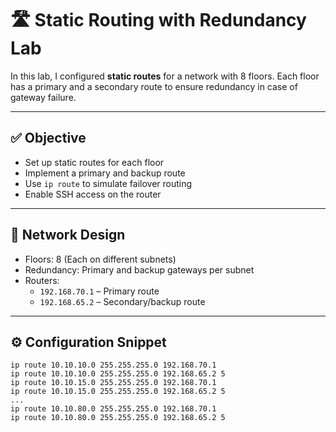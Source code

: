 # 🛣️ Static Routing with Redundancy Lab

In this lab, I configured **static routes** for a network with 8 floors. Each floor has a primary and a secondary route to ensure redundancy in case of gateway failure.

---

## ✅ Objective

- Set up static routes for each floor
- Implement a primary and backup route
- Use `ip route` to simulate failover routing
- Enable SSH access on the router

---

## 🧱 Network Design

- Floors: 8 (Each on different subnets)
- Redundancy: Primary and backup gateways per subnet
- Routers:
  - `192.168.70.1` – Primary route
  - `192.168.65.2` – Secondary/backup route

---

## ⚙️ Configuration Snippet

```plaintext
ip route 10.10.10.0 255.255.255.0 192.168.70.1
ip route 10.10.10.0 255.255.255.0 192.168.65.2 5
ip route 10.10.15.0 255.255.255.0 192.168.70.1
ip route 10.10.15.0 255.255.255.0 192.168.65.2 5
...
ip route 10.10.80.0 255.255.255.0 192.168.70.1
ip route 10.10.80.0 255.255.255.0 192.168.65.2 5
